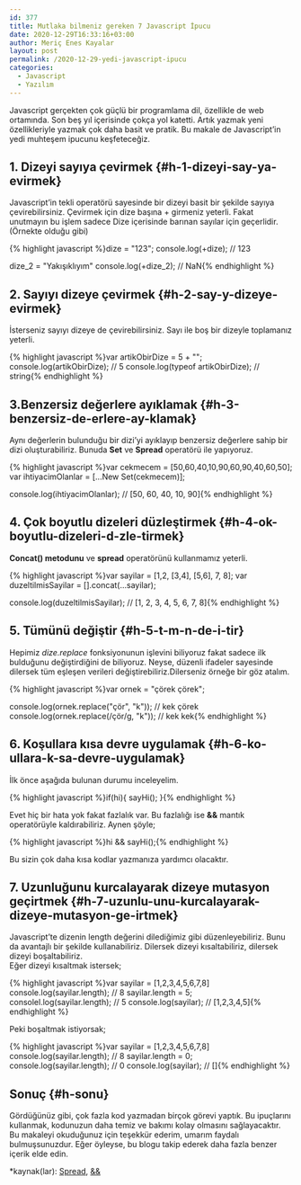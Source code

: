 ```yaml
---
id: 377
title: Mutlaka bilmeniz gereken 7 Javascript İpucu
date: 2020-12-29T16:33:16+03:00
author: Meriç Enes Kayalar
layout: post
permalink: /2020-12-29-yedi-javascript-ipucu
categories:
  - Javascript
  - Yazılım
---
```


Javascript gerçekten çok güçlü bir programlama dil, özellikle de web ortamında. Son beş yıl içerisinde çokça yol katetti. Artık yazmak yeni özellikleriyle yazmak çok daha basit ve pratik. Bu makale de Javascript&#8217;in yedi muhteşem ipucunu keşfeteceğiz.

## 1. Dizeyi sayıya çevirmek {#h-1-dizeyi-say-ya-evirmek}

Javascript&#8217;in tekli operatörü sayesinde bir dizeyi basit bir şekilde sayıya çevirebilirsiniz. Çevirmek için dize başına + girmeniz yeterli. Fakat unutmayın bu işlem sadece Dize içerisinde barınan sayılar için geçerlidir. (Örnekte olduğu gibi)

{% highlight javascript %}dize = "123";
console.log(+dize);
// 123

dize_2 = "Yakışıklıyım"
console.log(+dize_2);
// NaN{% endhighlight %}

## 2. Sayıyı dizeye çevirmek {#h-2-say-y-dizeye-evirmek}

İsterseniz sayıyı dizeye de çevirebilirsiniz. Sayı ile boş bir dizeyle toplamanız yeterli.

{% highlight javascript %}var artikObirDize = 5 + "";
console.log(artikObirDize);
// 5
console.log(typeof artikObirDize);
// string{% endhighlight %}

## 3.Benzersiz değerlere ayıklamak {#h-3-benzersiz-de-erlere-ay-klamak}

Aynı değerlerin bulunduğu bir dizi&#8217;yi ayıklayıp benzersiz değerlere sahip bir dizi oluşturabiliriz. Bunuda **Set** ve **Spread** operatörü ile yapıyoruz.

{% highlight javascript %}var cekmecem = [50,60,40,10,90,60,90,40,60,50];
var ihtiyacimOlanlar = [...New Set(cekmecem)];

console.log(ihtiyacimOlanlar);
// [50, 60, 40, 10, 90]{% endhighlight %}

## 4. Çok boyutlu dizeleri düzleştirmek {#h-4-ok-boyutlu-dizeleri-d-zle-tirmek}

**Concat() metodunu** ve **spread** operatörünü kullanmamız yeterli.

{% highlight javascript %}var sayilar = [1,2, [3,4], [5,6], 7, 8];
var duzeltilmisSayilar = [].concat(...sayilar);

console.log(duzeltilmisSayilar);
// [1, 2, 3, 4, 5, 6, 7, 8]{% endhighlight %}

## 5. Tümünü değiştir {#h-5-t-m-n-de-i-tir}

Hepimiz _dize.replace_ fonksiyonunun işlevini biliyoruz fakat sadece ilk bulduğunu değiştirdiğini de biliyoruz. Neyse, düzenli ifadeler sayesinde dilersek tüm eşleşen verileri değiştirebiliriz.Dilerseniz örneğe bir göz atalım.

{% highlight javascript %}var ornek = "çörek çörek";

console.log(ornek.replace("çör", "k"));
// kek çörek
console.log(ornek.replace(/çör/g, "k"));
// kek kek{% endhighlight %}

## 6. Koşullara kısa devre uygulamak {#h-6-ko-ullara-k-sa-devre-uygulamak}

İlk önce aşağıda bulunan durumu inceleyelim.

{% highlight javascript %}if(hi){
sayHi();
}{% endhighlight %}

Evet hiç bir hata yok fakat fazlalık var. Bu fazlalığı ise **&&** mantık operatörüyle kaldırabiliriz. Aynen şöyle;

{% highlight javascript %}hi && sayHi();{% endhighlight %}

Bu sizin çok daha kısa kodlar yazmanıza yardımcı olacaktır.

## 7. Uzunluğunu kurcalayarak dizeye mutasyon geçirtmek {#h-7-uzunlu-unu-kurcalayarak-dizeye-mutasyon-ge-irtmek}

Javascript&#8217;te dizenin length değerini dilediğimiz gibi düzenleyebiliriz. Bunu da avantajlı bir şekilde kullanabiliriz. Dilersek dizeyi kısaltabiliriz, dilersek dizeyi boşaltabiliriz.  
Eğer dizeyi kısaltmak istersek;

{% highlight javascript %}var sayilar = [1,2,3,4,5,6,7,8]
console.log(sayilar.length);
// 8
sayilar.length = 5;
consolel.log(sayilar.length);
// 5
console.log(sayilar);
// [1,2,3,4,5]{% endhighlight %}

Peki boşaltmak istiyorsak;

{% highlight javascript %}var sayilar = [1,2,3,4,5,6,7,8]
console.log(sayilar.length);
// 8
sayilar.length = 0;
console.log(sayilar.length);
// 0
console.log(sayilar);
// []{% endhighlight %}

## Sonuç {#h-sonu}

Gördüğünüz gibi, çok fazla kod yazmadan birçok görevi yaptık. Bu ipuçlarını kullanmak, kodunuzun daha temiz ve bakımı kolay olmasını sağlayacaktır.  
Bu makaleyi okuduğunuz için teşekkür ederim, umarım faydalı bulmuşsunuzdur. Eğer öyleyse, bu blogu takip ederek daha fazla benzer içerik elde edin.

<p class="has-small-font-size">
  *kaynak(lar): <a href="https://developer.mozilla.org/en-US/docs/Web/JavaScript/Reference/Operators/Spread_syntax">Spread</a>, <a href="https://developer.mozilla.org/en-US/docs/Web/JavaScript/Reference/Operators/Logical_AND">&&</a>
</p>
